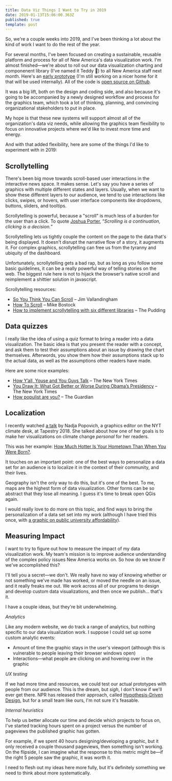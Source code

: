 ```yaml
---
title: Data Viz Things I Want to Try in 2019
date: 2019-01-13T15:06:00.363Z
published: true
template: post
---
```


So, we're a couple weeks into 2019, and I've been thinking a lot about the kind of work I want to do the rest of the year.

For several months, I've been focused on creating a sustainable, reusable platform and process for all of New America's data visualization work. I'm almost finished—we're about to roll out our data visualization charting and componenent library (I've named it Teddy 😬) to all New America staff next month. Here's an [early prototype](https://data.newamerica.org/component-library/) (I'm still working on a nicer home for it that will be used internally). All of the code is [open source on Github](https://github.com/lorenries/teddy).

It was a big lift, both on the design and coding side, and also because it's going to be accompanied by a newly designed workflow and process for the graphics team, which took a lot of thinking, planning, and convincing organizational stakeholders to put in place.

My hope is that these new systems will support almost all of the organization's data viz needs, while allowing the graphics team flexibility to focus on innovative projects where we'd like to invest more time and energy.

And with that added flexibility, here are some of the things I'd like to experiment with in 2019:

## Scrollytelling

There's been big move towards scroll-based user interactions in the interactive news space. It makes sense. Let's say you have a series of graphics with multiple different states and layers. Usually, when we want to show these different layers to our audience, we tend to use interactions like clicks, swipes, or hovers, with user interface components like dropdowns, buttons, sliders, and tooltips.

Scrollytelling is powerful, because a "scroll" is much less of a burden for the user than a click. To quote [Joshua Porter](http://bokardo.com/archives/scrolling-easier-clicking/), “_Scrolling is a continuation, clicking is a decision._”

Scrollytelling lets us tightly couple the content on the page to the data that's being displayed. It doesn't disrupt the narrative flow of a story, it augments it. For complex graphics, scrollytelling can free us from the tyranny and ubiquity of the dashboard.

Unfortunately, scrollytelling gets a bad rap, but as long as you follow some basic guidelines, it can be a really powerful way of telling stories on the web. The biggest rule here is not to hijack the browser’s native scroll and reimplement a shittier solution in javascript.

Scrollytelling resources:

- [So You Think You Can Scroll](https://www.youtube.com/watch?v=fYQGgaE_b4I) – Jim Vallandingham
- [How To Scroll](https://bost.ocks.org/mike/scroll/) – Mike Bostock
- [How to implement scrollytelling with six different libraries](https://pudding.cool/process/how-to-implement-scrollytelling/) – The Pudding

## Data quizzes

I really like the idea of using a quiz format to bring a reader into a data visualization. The basic idea is that you present the reader with a concept, and ask them to test their assumptions about an issue by drawing the chart themselves. Afterwords, you show them how their assumptions stack up to the actual data, as well as the assumptions other readers have made.

Here are some nice examples:

- [How Y’all, Youse and You Guys Talk](https://www.nytimes.com/interactive/2014/upshot/dialect-quiz-map.html) – The New York Times
- [You Draw It: What Got Better or Worse During Obama’s Presidency](https://www.nytimes.com/interactive/2017/01/15/us/politics/you-draw-obama-legacy.html) – The New York Times
- [How populist are you?](https://www.theguardian.com/world/ng-interactive/2018/nov/21/how-populist-are-you-quiz) – The Guardian

## Localization

I recently watched [a talk](https://www.youtube.com/watch?v=wnNiC4fG6wA) by Nadja Popovich, a graphics editor on the NYT climate desk, at Tapestry 2018. She talked about how one of her goals is to make her visualizations on climate change _personal_ for her readers.

This was her example: [How Much Hotter Is Your Hometown Than When You Were Born?](https://www.nytimes.com/interactive/2018/08/30/climate/how-much-hotter-is-your-hometown.html).

It touches on an important point: one of the best ways to personalize a data set for an audience is to localize it in the context of their community, and their lives.

Geography isn't the only way to do this, but it's one of the best. To me, maps are the highest form of data visualization. Other forms can be so abstract that they lose all meaning. I guess it's time to break open QGis again.

I would really love to do more on this topic, and find ways to bring the personalization of a data set set into my work (although I have tried this once, with [a graphic on public university affordability](https://www.newamerica.org/education-policy/reports/undermining-pell-iv/public-university-trends/#viz__1)).

## Measuring Impact

I want to try to figure out how to measure the impact of my data visualization work. My team's mission is to improve audience understanding of the complex policy issues New America works on. So how do we know if we've accomplished this?

I'll tell you a secret—we don't. We really have no way of knowing whether or not something we've made has worked, or moved the needle on an issue, and it really freaks me out. We work across all of our programs to design and develop custom data visualizations, and then once we publish... that's it.

I have a couple ideas, but they're bit underwhelming.

_Analytics_

Like any modern website, we do track a range of analytics, but nothing specific to our data visualization work. I suppose I could set up some custom analytic events:

- Amount of time the graphic stays in the user's viewport (although this is vulnerable to people leaving their browser windows open)
- Interactions—what people are clicking on and hovering over in the graphic

_UX testing_

If we had more time and resources, we could test our actual prototypes with people from our audience. This is the dream, but _sigh_, I don't know if we'll ever get there. NPR has released their approach, called [Hypothesis-Driven Design](https://training.npr.org/digital/take-our-playbook-nprs-guide-to-building-immersive-storytelling-projects/), but for a small team like ours, I'm not sure it's feasable.

_Internal heuristics_

To help us better allocate our time and decide which projects to focus on, I've started tracking hours spent on a project versus the number of pageviews the published graphic has gotten.

For example, if we spent 40 hours designing/developing a graphic, but it only received a couple thousand pageviews, then something isn't working. On the flipside, I can imagine what the response to this metric might be—if the right 5 people saw the graphic, it was worth it.

I need to flesh out my ideas here more fully, but it's definitely something we need to think about more systematically.
